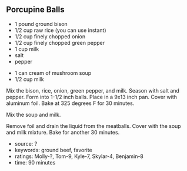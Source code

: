 Porcupine Balls
---------------

- 1 pound ground bison
- 1/2 cup raw rice (you can use instant)
- 1/2 cup finely chopped onion
- 1/2 cup finely chopped green pepper
- 1 cup milk
- salt
- pepper
<!-- -->
- 1 can cream of mushroom soup
- 1/2 cup milk

Mix the bison, rice, onion, green pepper, and milk.  Season with salt
and pepper.  Form into 1-1/2 inch balls. Place in a 9x13 inch
pan. Cover with aluminum foil.  Bake at 325 degrees F for 30 minutes.

Mix the soup and milk.

Remove foil and drain the liquid from the meatballs.  Cover with the
soup and milk mixture.  Bake for another 30 minutes.

- source: ?
- keywords: ground beef, favorite
- ratings: Molly-?, Tom-9, Kyle-7, Skylar-4, Benjamin-8
- time: 90 minutes
